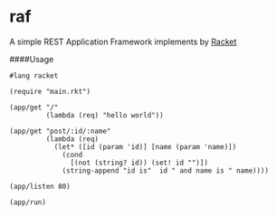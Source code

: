 raf
===

A simple REST Application Framework implements by [Racket](racket-lang.org)


####Usage

```racket
#lang racket

(require "main.rkt")

(app/get "/"
         (lambda (req) "hello world"))

(app/get "post/:id/:name"
         (lambda (req)
           (let* ([id (param 'id)] [name (param 'name)])
             (cond
               [(not (string? id)) (set! id "")])
             (string-append "id is"  id " and name is " name))))

(app/listen 80)

(app/run)
```

